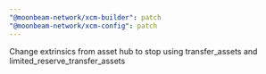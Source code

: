 ```yaml
---
"@moonbeam-network/xcm-builder": patch
"@moonbeam-network/xcm-config": patch
---
```


Change extrinsics from asset hub to stop using transfer_assets and limited_reserve_transfer_assets
